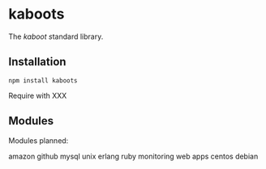 # kaboots

The *kaboot s*tandard library.

## Installation

```npm install kaboots```

Require with XXX

## Modules

Modules planned:

amazon
github
mysql
unix
erlang
ruby
monitoring
web apps
centos
debian
